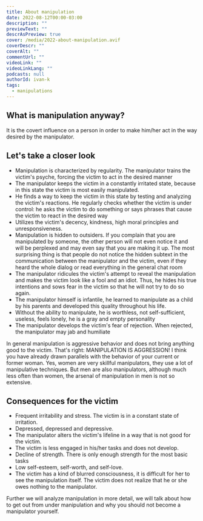 ```yaml
---
title: About manipulation
date: 2022-08-12T00:00-03:00
description: ""
previewText: ""
descrAsPreview: true
cover: /media/2022-about-manipulation.avif
coverDescr: ""
coverAlt: ""
commentUrl: ""
videoLink: ""
videoLinkLang: ""
podcasts: null
authorId: ivan-k
tags:
  - manipulations
---
```

## What is manipulation anyway?

It is the covert influence on a person in order to make him/her act in the way desired by the manipulator.

## Let's take a closer look

- Manipulation is characterized by regularity. The manipulator trains the victim's psyche, forcing the victim to act in the desired manner
- The manipulator keeps the victim in a constantly irritated state, because in this state the victim is most easily manipulated.
- He finds a way to keep the victim in this state by testing and analyzing the victim's reactions. He regularly checks whether the victim is under control: he asks the victim to do something or says phrases that cause the victim to react in the desired way
- Utilizes the victim's decency, kindness, high moral principles and unresponsiveness.
- Manipulation is hidden to outsiders. If you complain that you are manipulated by someone, the other person will not even notice it and will be perplexed and may even say that you are making it up. The most surprising thing is that people do not notice the hidden subtext in the communication between the manipulator and the victim, even if they heard the whole dialog or read everything in the general chat room
- The manipulator ridicules the victim's attempt to reveal the manipulation and makes the victim look like a fool and an idiot. Thus, he hides his true intentions and sows fear in the victim so that he will not try to do so again.
- The manipulator himself is infantile, he learned to manipulate as a child by his parents and developed this quality throughout his life.
- Without the ability to manipulate, he is worthless, not self-sufficient, useless, feels lonely, he is a gray and empty personality
- The manipulator develops the victim's fear of rejection. When rejected, the manipulator may jab and humiliate

In general manipulation is aggressive behavior and does not bring anything good to the victim. That's right: MANIPULATION IS AGGRESSION! I think you have already drawn parallels with the behavior of your current or former woman. Yes, women are very skillful manipulators, they use a lot of manipulative techniques. But men are also manipulators, although much less often than women, the arsenal of manipulation in men is not so extensive.

## Consequences for the victim

- Frequent irritability and stress. The victim is in a constant state of irritation.
- Depressed, depressed and depressive.
- The manipulator alters the victim's lifeline in a way that is not good for the victim.
- The victim is less engaged in his/her tasks and does not develop.
- Decline of strength. There is only enough strength for the most basic tasks
- Low self-esteem, self-worth, and self-love.
- The victim has a kind of blurred consciousness, it is difficult for her to see the manipulation itself. The victim does not realize that he or she owes nothing to the manipulator.

Further we will analyze manipulation in more detail, we will talk about how to get out from under manipulation and why you should not become a manipulator yourself.
